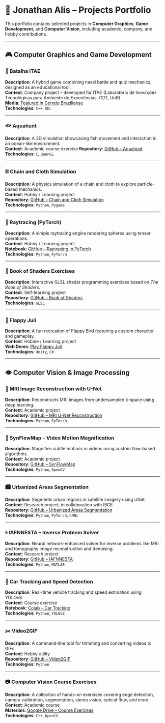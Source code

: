# 🧠 Jonathan Alis – Projects Portfolio

This portfolio contains selected projects in **Computer Graphics**, **Game Development**, and **Computer Vision**, including academic, company, and hobby contributions.

---

## 🎮 Computer Graphics and Game Development

### 🔫 Batalha ITAE  
**Description**: A hybrid game combining naval battle and quiz mechanics, designed as an educational tool.  
**Context**: Company project – developed for ITAE (Laboratório de Inovações Tecnológicas para Ambiente de Experiências, CDT, UnB)  
**Media**: [Featured in Correio Braziliense](https://www.correiobraziliense.com.br/app/noticia/eu-estudante/me_gerais/2013/01/26/me_gerais_interna,345956/amp.shtml)  
**Technologies**: `C++`, `SDL`  

---

### 🐟 Aquahunt  
**Description**: A 3D simulation showcasing fish movement and interaction in an ocean-like environment.  
**Context**: Academic course exercise
**Repository**: [GitHub – Aquahunt](https://github.com/JonathanAlis/Aquahunt)  
**Technologies**: `C`, `OpenGL`  

---

### ⛓️ Chain and Cloth Simulation  
**Description**: A physics simulation of a chain and cloth to explore particle-based mechanics.  
**Context**: Hobby / Learning project  
**Repository**: [GitHub – Chain and Cloth Simulation](https://github.com/JonathanAlis/Chain-and-cloth-physics-simulation)  
**Technologies**: `Python`, `Pygame`  

---

### 🔦 Raytracing (PyTorch)  
**Description**: A simple raytracing engine rendering spheres using tensor operations.  
**Context**: Hobby / Learning project  
**Notebook**: [GitHub – Raytracing in PyTorch](https://github.com/JonathanAlis/Raytracing/blob/main/Raytracing_pytorch.ipynb)  
**Technologies**: `Python`, `PyTorch`  

---

### 🧙 Book of Shaders Exercises  
**Description**: Interactive GLSL shader programming exercises based on *The Book of Shaders*.  
**Context**: Self-learning project  
**Repository**: [GitHub – Book of Shaders](https://github.com/JonathanAlis/BookOfShaderExercises)  
**Technologies**: `GLSL`  

---

### 🐤 Flappy Juli  
**Description**: A fun recreation of Flappy Bird featuring a custom character and gameplay.  
**Context**:  Hobbie / Learning project  
**Web Demo**: [Play Flappy Juli](https://jonathanalis.github.io/FlappyJuli/FlappyJuliWeb/)  
**Technologies**: `Unity`, `C#`  

---

## 👁️ Computer Vision & Image Processing

### 🧠 MRI Image Reconstruction with U-Net  
**Description**: Reconstructs MRI images from undersampled k-space using deep learning.  
**Context**: Academic project  
**Repository**: [GitHub – MRI U-Net Reconstruction](https://github.com/JonathanAlis/MRI_unet_reconstruction)  
**Technologies**: `Python`, `PyTorch`  

---

### 🎥 SynFlowMap – Video Motion Magnification  
**Description**: Magnifies subtle motions in videos using custom flow-based algorithms.  
**Context**: Academic project  
**Repository**: [GitHub – SynFlowMap](https://github.com/JonathanAlis/SynFlowMap)  
**Technologies**: `Python`, `OpenCV`  

---

### 🏙️ Urbanized Areas Segmentation  
**Description**: Segments urban regions in satellite imagery using UNet.  
**Context**: Research project, in collaboration with IBGE  
**Repository**: [GitHub – Urbanized Areas Segmentation](https://github.com/JonathanAlis/UrbanizedAreasSegmentation)  
**Technologies**: `Python`, `PyTorch`, `CNNs`  

---

### 🌀 IAFNNESTA – Inverse Problem Solver  
**Description**: Neural network-enhanced solver for inverse problems like MRI and tomography image reconstruction and denoising.  
**Context**: Research project  
**Repository**: [GitHub – IAFNNESTA](https://github.com/JonathanAlis/IAFNNESTA)  
**Technologies**: `Python`, `MATLAB`  

---

### 🚗 Car Tracking and Speed Detection  
**Description**: Real-time vehicle tracking and speed estimation using YOLOv8.  
**Context**: Course exercise  
**Notebook**: [Colab – Car Tracking](https://colab.research.google.com/drive/1OvImPeIqTLodFYqkNgD_Wqym3CA7qWQA?usp=sharing)  
**Technologies**: `Python`, `YOLOv8`  

---

### ✂️ Video2GIF  
**Description**: A command-line tool for trimming and converting videos to GIFs.  
**Context**: Hobby utility  
**Repository**: [GitHub – Video2GIF](https://github.com/JonathanAlis/video2gif)  
**Technologies**: `Python`  

---

### 📷 Computer Vision Course Exercises  
**Description**: A collection of hands-on exercises covering edge detection, camera calibration, segmentation, stereo vision, optical flow, and more.  
**Context**: Academic course  
**Materials**: [Google Drive – Course Exercises](https://drive.google.com/drive/folders/1iO6VPYRNEfSkfw58tVjFRw3RKRN-PV5h?usp=drive_link)  
**Technologies**: `C++`, `OpenCV`  
